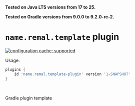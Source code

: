 **Tested on Java LTS versions from <!--property:java-runtime.min-version-->17<!--/property--> to <!--property:java-runtime.max-version-->25<!--/property-->.**

**Tested on Gradle versions from <!--property:gradle-api.min-version-->9.0.0<!--/property--> to <!--property:gradle-api.max-version-->9.2.0-rc-2<!--/property-->.**

# `name.remal.template` plugin

[![configuration cache: supported](https://img.shields.io/static/v1?label=configuration%20cache&message=supported&color=success)](https://docs.gradle.org/current/userguide/configuration_cache.html)

Usage:

<!--plugin-usage:name.remal.template-plugin-->
```groovy
plugins {
    id 'name.remal.template-plugin' version '1-SNAPSHOT'
}
```
<!--/plugin-usage-->

&nbsp;

Gradle plugin template
